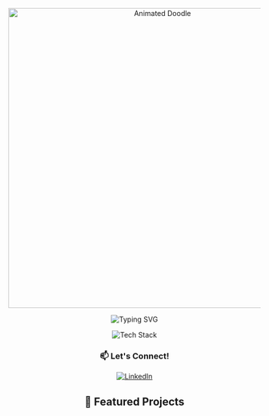 <!-- Header with Animated Doodle -->
<p align="center">
  <img src="https://raw.githubusercontent.com/yourusername/yourusername/main/header.gif" alt="Animated Doodle" width="600"/>
</p>

<!-- Animated Typing Introduction -->
<p align="center">
  <img src="https://readme-typing-svg.herokuapp.com?font=Fira+Code&size=24&duration=4000&pause=1000&color=ffffff&center=true&vCenter=true&width=435&lines=Software+Engineer;Security+Researcher;Frontend+Enthusiast" alt="Typing SVG">
</p>

<!-- Tech Stack Icons with Animations -->
<p align="center">
  <img src="https://skillicons.dev/icons?i=python,javascript,cs,cpp,figma,ps" alt="Tech Stack" />
</p>


<!-- Connect with Me -->
<h3 align="center"></h3>
<h3 align="center">📫 Let's Connect!</h3>
<p align="center">
  <a href="https://linkedin.com/in/yourlinkedin" target="_blank">
    <img src="https://img.shields.io/badge/LinkedIn-0A66C2?style=for-the-badge&logo=linkedin&logoColor=white" alt="LinkedIn">
  </a>
</p>

<!-- Pinned Projects Showcase -->
<h2 align="center">🔭 Featured Projects</h2>
